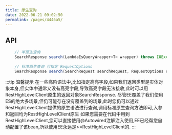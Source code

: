 ```yaml
---
title: 原生查询
date: 2022-06-21 09:02:50
permalink: /pages/4446a5/
---
```


## API
```java
	// 半原生查询
    SearchResponse search(LambdaEsQueryWrapper<T> wrapper) throws IOException;
	
	// 标准原生查询 可指定 RequestOptions
    SearchResponse search(SearchRequest searchRequest, RequestOptions requestOptions) throws IOException;
```

:::tip 温馨提示
在一些高阶语法中,比如指定高亮字段,如果我们返回类型是实体对象本身,但实体中通常又没有高亮字段,导致高亮字段无法接收,此时可以用RestHighLevelClient原生的返回对象SearchResponse.
尽管EE覆盖了我们使用ES的绝大多场景,但仍可能存在没有覆盖到的场景,此时您仍可以通过RestHighLevelClient提供的原生语法进行查询,调用标准原生查询方法即可,入参和返回均为RestHighLevelClient原生
如果您需要在代码中用到RestHighLevelClient,您可以直接使用@Autowired注解注入使用,EE已经帮您自动配置了该bean,所以使用EE永远是>=RestHighLevelClient的.
:::



